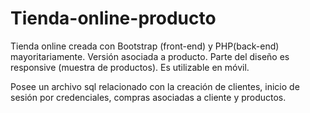 # Tienda-online-producto
Tienda online creada con Bootstrap (front-end) y PHP(back-end) mayoritariamente. Versión asociada a producto.
Parte del diseño es responsive (muestra de productos). Es utilizable en móvil.

Posee un archivo sql relacionado con la creación de clientes, inicio de sesión por credenciales, compras asociadas a cliente y productos.
